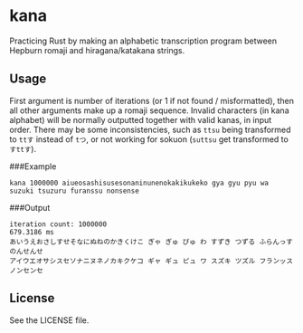 # kana
Practicing Rust by making an alphabetic transcription program between Hepburn romaji and hiragana/katakana strings.

## Usage
First argument is number of iterations (or 1 if not found / misformatted), then all other arguments make up a romaji sequence. Invalid characters (in kana alphabet) will be normally outputted together with valid kanas, in input order. There may be some inconsistencies, such as `ttsu` being transformed to `ttす` instead of `tつ`, or not working for sokuon (`suttsu` get transformed to `すttす`).

###Example
```shell
kana 1000000 aiueosashisusesonaninunenokakikukeko gya gyu pyu wa suzuki tsuzuru furanssu nonsense
```
###Output
```shell
iteration count: 1000000
679.3186 ms
あいうえおさしすせそなにぬねのかきくけこ ぎゃ ぎゅ ぴゅ わ すずき つずる ふらんっす のんせんせ
アイウエオサシスセソナニヌネノカキクケコ ギャ ギュ ピュ ワ スズキ ツズル フランッス ノンセンセ
```

## License
See the LICENSE file.